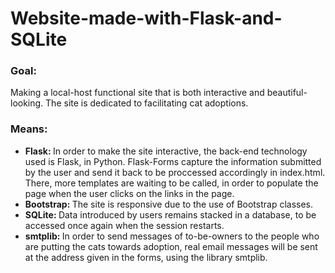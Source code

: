 # Website-made-with-Flask-and-SQLite

### Goal: 
Making a local-host functional site that is both interactive and beautiful-looking. 
The site is dedicated to facilitating cat adoptions.

### Means:
+ <strong>Flask: </strong> In order to make the site interactive, the back-end technology used is Flask, in Python. Flask-Forms capture the information submitted by the user and send it back to be proccessed accordingly in index.html. There, more templates are waiting to be called, in order to populate the page when the user clicks on the links in the page.
+ <strong>Bootstrap: </strong> The site is responsive due to the use of Bootstrap classes.
+ <strong>SQLite: </strong> Data introduced by users remains stacked in a database, to be accessed once again when the session restarts.
+ <strong>smtplib: </strong> In order to send messages of to-be-owners to the people who are putting the cats towards adoption, real email messages will be sent at the address given in the forms, using the library smtplib.

